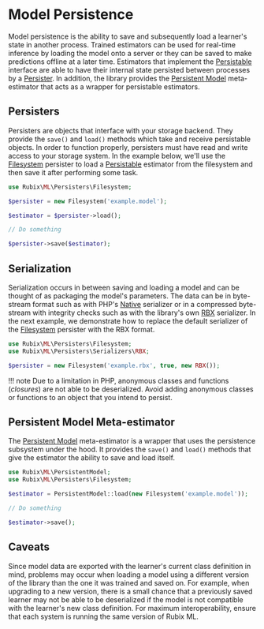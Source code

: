 # Model Persistence
Model persistence is the ability to save and subsequently load a learner's state in another process. Trained estimators can be used for real-time inference by loading the model onto a server or they can be saved to make predictions offline at a later time. Estimators that implement the [Persistable](persistable.md) interface are able to have their internal state persisted between processes by a [Persister](persisters/api.md). In addition, the library provides the [Persistent Model](persistent-model.md) meta-estimator that acts as a wrapper for persistable estimators.

## Persisters
Persisters are objects that interface with your storage backend. They provide the `save()` and `load()` methods which take and receive persistable objects. In order to function properly, persisters must have read and write access to your storage system. In the example below, we'll use the [Filesystem](persisters/filesystem.md) persister to load a [Persistable](persistable.md) estimator from the filesystem and then save it after performing some task.

```php
use Rubix\ML\Persisters\Filesystem;

$persister = new Filesystem('example.model');

$estimator = $persister->load();

// Do something

$persister->save($estimator);
```

## Serialization
Serialization occurs in between saving and loading a model and can be thought of as packaging the model's parameters. The data can be in byte-stream format such as with PHP's [Native](persisters/serializers/native.md) serializer or in a compressed byte-stream with integrity checks such as with the library's own [RBX](persisters/serializers/rbx.md) serializer. In the next example, we demonstrate how to replace the default serializer of the [Filesystem](persisters/filesystem.md) persister with the RBX format.

```php
use Rubix\ML\Persisters\Filesystem;
use Rubix\ML\Persisters\Serializers\RBX;

$persister = new Filesystem('example.rbx', true, new RBX());
```

!!! note
    Due to a limitation in PHP, anonymous classes and functions (*closures*) are not able to be deserialized. Avoid adding anonymous classes or functions to an object that you intend to persist.

## Persistent Model Meta-estimator
The [Persistent Model](persistent-model.md) meta-estimator is a wrapper that uses the persistence subsystem under the hood. It provides the `save()` and `load()` methods that give the estimator the ability to save and load itself.

```php
use Rubix\ML\PersistentModel;
use Rubix\ML\Persisters\Filesystem;

$estimator = PersistentModel::load(new Filesystem('example.model'));

// Do something

$estimator->save();
```

## Caveats
Since model data are exported with the learner's current class definition in mind, problems may occur when loading a model using a different version of the library than the one it was trained and saved on. For example, when upgrading to a new version, there is a small chance that a previously saved learner may not be able to be deserialized if the model is not compatible with the learner's new class definition. For maximum interoperability, ensure that each system is running the same version of Rubix ML.
